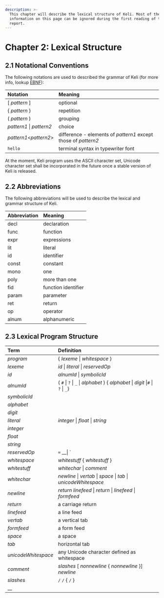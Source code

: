 ```yaml
---
description: >-
  This chapter will describe the lexical structure of Keli. Most of the
  information on this page can be ignored during the first reading of this
  report.
---
```


# Chapter 2: Lexical Structure

## 2.1 Notational Conventions

The following notations are used to described the grammar of Keli \(for more info, lookup [EBNF](https://en.wikipedia.org/wiki/Extended_Backus–Naur_form)\):

| Notation | Meaning |
| :--- | :--- |
| \[ _pattern_ \]  | optional |
| { _pattern_ } | repetition |
| \( _pattern_ \) | grouping |
| _pattern1_ \| _pattern2_ | choice |
| _pattern1_&lt;_pattern2_&gt; | difference - elements of _pattern1_ except those of _pattern2_ |
| `hello` | terminal syntax in typewriter font |

At the moment, Keli program uses the ASCII character set, Unicode character set shall be incorporated in the future once a stable version of Keli is released.

## 2.2 Abbreviations

The following abbreviations will be used to describe the lexical and grammar structure of Keli.

| Abbreviation | Meaning |
| :--- | :--- |
| decl | declaration |
| func | function |
| expr | expressions |
| lit | literal |
| id | identifier |
| const | constant |
| mono | one |
| poly | more than one |
| fid | function identifier |
| param | parameter |
| ret | return |
| op | operator |
| alnum | alphanumeric |

## 2.3 Lexical Program Structure

| Term | Definition |
| :--- | :--- |
| _program_ |  { _lexeme_ \| _whitespace_ } |
| _lexeme_ | _id_  \| _literal_ \| _reservedOp_  |
| _id_ | _alnumId_ \| _symbolicId_ |
| _alnumId_ | \( `#` \| `?` \| `_` \| _alphabet_ \) { _alphabet_ \| _digit_ \|`#` \| `?` \| `_`} |
| _symbolicId_ |  |
| _alphabet_ |  |
| _digit_ |  |
| _literal_ | _integer_ \| _float_ \| _string_ |
| _integer_ |  |
| _float_ |  |
| _string_ |  |
| _reservedOp_ | `=` __\| `|` \| `{` \| `}` \| `(` \| `)` \| `.`  |
| _whitespace_ | _whitestuff_ { _whitestuff_ } |
| _whitestuff_ | _whitechar_ \| _comment_  |
| _whitechar_ | _newline_ \| _vertab_ \| _space_ \| _tab_ \| _unicodeWhitespace_ |
| _newline_ | _return linefeed_ \| _return_ \| _linefeed_ \| _formfeed_  |
| _return_ | a carriage return |
| _linefeed_ | a line feed |
| _vertab_ | a vertical tab |
| _formfeed_ | a form feed |
| _space_ | a space  |
| _tab_ | horizontal tab |
| _unicodeWhitespace_ | any Unicode character defined as whitespace |
| _comment_ | _slashes_ \[ _nonnewline_ { _nonnewline_ }\] _newline_ |
| _slashes_ | `/` `/` { `/` } |
| \_\_ |  |



